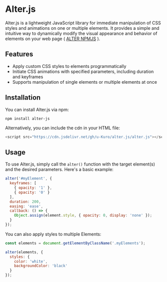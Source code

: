 # Alter.js

Alter.js is a lightweight JavaScript library for immediate manipulation of CSS styles and animations on one or multiple elements. It provides a simple and intuitive way to dynamically modify the visual appearance and behavior of elements on your web page ( [ALTER NPMJS](https://www.npmjs.com/package/@kushii/alter.js) ).

## Features

- Apply custom CSS styles to elements programmatically
- Initiate CSS animations with specified parameters, including duration and keyframes
- Supports manipulation of single elements or multiple elements at once

## Installation

You can install Alter.js via npm:

```shell
npm install alter-js
```
Alternatively, you can include the cdn in your HTML file:
```php
<script src="https://cdn.jsdelivr.net/gh/u-Kuro/alter.js/alter.js"></script>
```

## Usage
To use Alter.js, simply call the `alter()` function with the target element(s) and the desired parameters. Here's a basic example:
```js
alter('#myElement', {
  keyframes: [
    { opacity: '1' },
    { opacity: '0' }
  ],
  duration: 200,
  easing: 'ease',
  callback: () => {
    Object.assign(element.style, { opacity: 0, display: 'none' });
  }
});
```
You can also apply styles to multiple Elements:
```js
const elements = document.getElementByClassName('.myElements');

alter(elements, {
  styles: {
    color: 'white',
    backgroundColor: 'black'
  }
});
```
